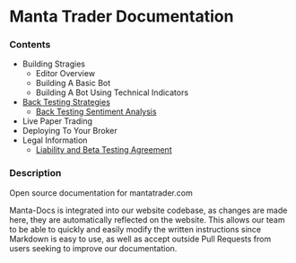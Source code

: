 # Manta Trader Documentation

### Contents 
- Building Stragies  
  - Editor Overview
  - Building A Basic Bot 
  - Building A Bot Using Technical Indicators  
- [Back Testing Strategies](https://github.com/Manta-AI/Manta-Docs/blob/master/pages/backtesting.md)
  - [Back Testing Sentiment Analysis](https://github.com/Manta-AI/Manta-Docs/blob/master/pages/sentiment.md)
- Live Paper Trading 
- Deploying To Your Broker
- Legal Information 
  - [Liability and Beta Testing Agreement](https://github.com/Manta-AI/Manta-Docs/blob/master/pages/liability.md)


### Description

Open source documentation for mantatrader.com 

Manta-Docs is integrated into our website codebase, as changes are made here, they are automatically reflected on the website. This allows our team to be able to quickly and easily modify the written instructions since Markdown is easy to use, as well as accept outside Pull Requests from users seeking to improve our documentation. 
